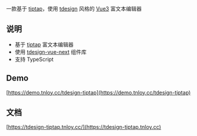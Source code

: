 一款基于 [tiptap](https://github.com/ueberdosis/tiptap)，使用 [tdesign](https://tdesign.tencent.com/vue-next) 风格的 [Vue3](https://cn.vuejs.org/) 富文本编辑器

## 说明

- 基于 [tiptap](https://github.com/ueberdosis/tiptap) 富文本编辑器
- 使用 [tdesign-vue-next](https://tdesign.tencent.com/vue-next) 组件库
- 支持 TypeScript 

## Demo
[https://demo.tnloy.cc/tdesign-tiptap](https://demo.tnloy.cc/tdesign-tiptap)

## 文档

[https://tdesign-tiptap.tnloy.cc/](https://tdesign-tiptap.tnloy.cc)